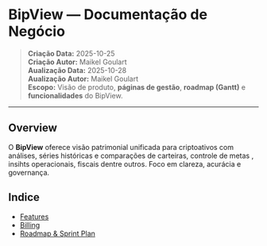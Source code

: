 # BipView — Documentação de Negócio

> **Criação Data:** 2025-10-25  
> **Criação Autor:** Maikel Goulart  
> **Aualização Data:** 2025-10-28  
> **Aualização Autor:** Maikel Goulart  
> **Escopo:** Visão de produto, **páginas de gestão**, **roadmap (Gantt)** e **funcionalidades** do BipView.

---

## Overview

O **BipView** oferece visão patrimonial unificada para criptoativos com análises, séries históricas e comparações de carteiras, controle de metas , insihts operacionais, fiscais dentre outros.
Foco em clareza, acurácia e governança.

## Indice

- [Features](business/features/features.md)
- [Billing](business/billing/billing_plan.md)
- [Roadmap & Sprint Plan](management/roadmap_sprint_plan.md)

